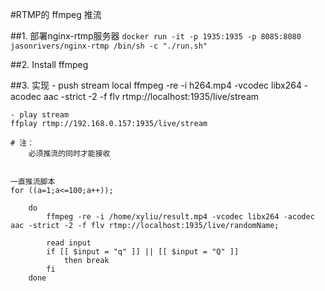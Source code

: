 #RTMP的 ffmpeg 推流 

##1. 部署nginx-rtmp服务器
    `docker run -it -p 1935:1935 -p 8085:8080 jasonrivers/nginx-rtmp /bin/sh -c "./run.sh" `
    

##2. Install ffmpeg 


##3. 实现
    - push stream local 
    ffmpeg -re -i h264.mp4 -vcodec libx264 -acodec aac -strict -2 -f flv rtmp://localhost:1935/live/stream
  
    - play stream
    ffplay rtmp://192.168.0.157:1935/live/stream
    
    # 注：
        必须推流的同时才能接收
        
    
    一直推流脚本
    for ((a=1;a<=100;a++)); 
    
        do
            ffmpeg -re -i /home/xyliu/result.mp4 -vcodec libx264 -acodec aac -strict -2 -f flv rtmp://localhost:1935/live/randomName;

            read input
            if [[ $input = "q" ]] || [[ $input = "Q" ]]
                then break
            fi
        done




